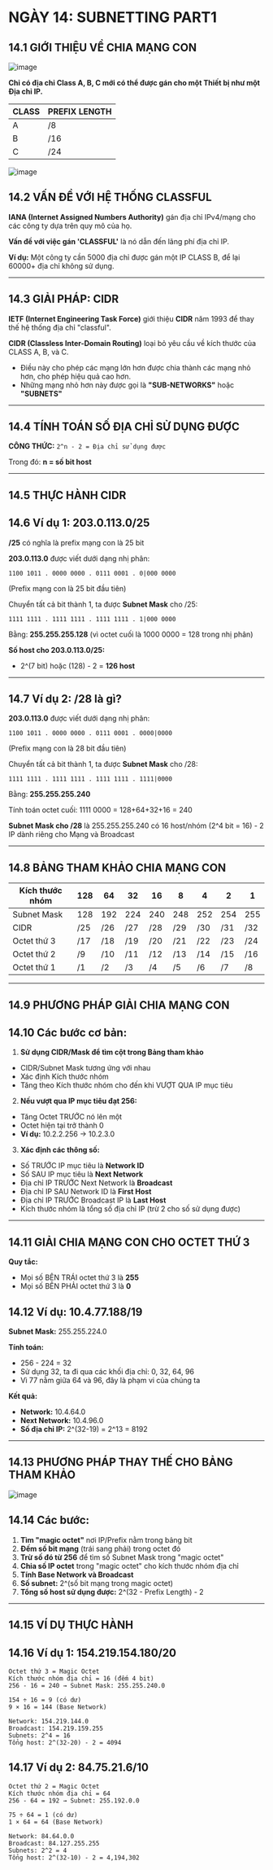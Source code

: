 # NGÀY 14: SUBNETTING PART1

## 14.1 GIỚI THIỆU VỀ CHIA MẠNG CON
![image](https://github.com/psaumur/CCNA/assets/106411237/a475e909-59b8-4615-a0b9-8a3c1fbdc313)

**Chỉ có địa chỉ Class A, B, C mới có thể được gán cho một Thiết bị như một Địa chỉ IP.**

| CLASS | PREFIX LENGTH |
|-------|---------------|
| A     | /8            |
| B     | /16           |
| C     | /24           |

![image](https://github.com/psaumur/CCNA/assets/106411237/f0836136-c4a9-475b-b6c2-d1c550b8cfdd)

## 14.2 VẤN ĐỀ VỚI HỆ THỐNG CLASSFUL
**IANA (Internet Assigned Numbers Authority)** gán địa chỉ IPv4/mạng cho các công ty dựa trên quy mô của họ.

**Vấn đề với việc gán 'CLASSFUL'** là nó dẫn đến lãng phí địa chỉ IP.

**Ví dụ:** Một công ty cần 5000 địa chỉ được gán một IP CLASS B, để lại 60000+ địa chỉ không sử dụng.

- --

## 14.3 GIẢI PHÁP: CIDR
**IETF (Internet Engineering Task Force)** giới thiệu **CIDR** năm 1993 để thay thế hệ thống địa chỉ "classful".

**CIDR (Classless Inter-Domain Routing)** loại bỏ yêu cầu về kích thước của CLASS A, B, và C.

- Điều này cho phép các mạng lớn hơn được chia thành các mạng nhỏ hơn, cho phép hiệu quả cao hơn.
- Những mạng nhỏ hơn này được gọi là **"SUB-NETWORKS"** hoặc **"SUBNETS"**

- --

## 14.4 TÍNH TOÁN SỐ ĐỊA CHỈ SỬ DỤNG ĐƯỢC
**CÔNG THỨC:** `2^n - 2 = Địa chỉ sử dụng được`

Trong đó: **n = số bit host**

- --

## 14.5 THỰC HÀNH CIDR
## 14.6 Ví dụ 1: 203.0.113.0/25
**/25** có nghĩa là prefix mạng con là 25 bit

**203.0.113.0** được viết dưới dạng nhị phân:
```
1100 1011 . 0000 0000 . 0111 0001 . 0|000 0000
```
(Prefix mạng con là 25 bit đầu tiên)

Chuyển tất cả bit thành 1, ta được **Subnet Mask** cho /25:
```
1111 1111 . 1111 1111 . 1111 1111 . 1|000 0000
```
Bằng: **255.255.255.128** (vì octet cuối là 1000 0000 = 128 trong nhị phân)

**Số host cho 203.0.113.0/25:**
- 2^(7 bit) hoặc (128) - 2 = **126 host**

- --

## 14.7 Ví dụ 2: /28 là gì?
**203.0.113.0** được viết dưới dạng nhị phân:
```
1100 1011 . 0000 0000 . 0111 0001 . 0000|0000
```
(Prefix mạng con là 28 bit đầu tiên)

Chuyển tất cả bit thành 1, ta được **Subnet Mask** cho /28:
```
1111 1111 . 1111 1111 . 1111 1111 . 1111|0000
```
Bằng: **255.255.255.240**

Tính toán octet cuối: 1111 0000 = 128+64+32+16 = 240

**Subnet Mask cho /28** là 255.255.255.240 có 16 host/nhóm (2^4 bit = 16) - 2 IP dành riêng cho Mạng và Broadcast

- --

## 14.8 BẢNG THAM KHẢO CHIA MẠNG CON
| Kích thước nhóm | 128 | 64  | 32  | 16  | 8   | 4   | 2   | 1   |
|-----------------|-----|-----|-----|-----|-----|-----|-----|-----|
| Subnet Mask     | 128 | 192 | 224 | 240 | 248 | 252 | 254 | 255 |
| CIDR            | /25 | /26 | /27 | /28 | /29 | /30 | /31 | /32 |
| Octet thứ 3     | /17 | /18 | /19 | /20 | /21 | /22 | /23 | /24 |
| Octet thứ 2     | /9  | /10 | /11 | /12 | /13 | /14 | /15 | /16 |
| Octet thứ 1     | /1  | /2  | /3  | /4  | /5  | /6  | /7  | /8  |

- --

## 14.9 PHƯƠNG PHÁP GIẢI CHIA MẠNG CON
## 14.10 Các bước cơ bản:
1. **Sử dụng CIDR/Mask để tìm cột trong Bảng tham khảo**
- CIDR/Subnet Mask tương ứng với nhau
- Xác định Kích thước nhóm
- Tăng theo Kích thước nhóm cho đến khi VƯỢT QUA IP mục tiêu

2. **Nếu vượt qua IP mục tiêu đạt 256:**
- Tăng Octet TRƯỚC nó lên một
- Octet hiện tại trở thành 0
- **Ví dụ:** 10.2.2.256 → 10.2.3.0

3. **Xác định các thông số:**
- Số TRƯỚC IP mục tiêu là **Network ID**
- Số SAU IP mục tiêu là **Next Network**
- Địa chỉ IP TRƯỚC Next Network là **Broadcast**
- Địa chỉ IP SAU Network ID là **First Host**
- Địa chỉ IP TRƯỚC Broadcast IP là **Last Host**
- Kích thước nhóm là tổng số địa chỉ IP (trừ 2 cho số sử dụng được)

- --

## 14.11 GIẢI CHIA MẠNG CON CHO OCTET THỨ 3
**Quy tắc:**
- Mọi số BÊN TRÁI octet thứ 3 là **255**
- Mọi số BÊN PHẢI octet thứ 3 là **0**

## 14.12 Ví dụ: 10.4.77.188/19
**Subnet Mask:** 255.255.224.0

**Tính toán:**
- 256 - 224 = 32
- Sử dụng 32, ta đi qua các khối địa chỉ: 0, 32, 64, 96
- Vì 77 nằm giữa 64 và 96, đây là phạm vi của chúng ta

**Kết quả:**
- **Network:** 10.4.64.0
- **Next Network:** 10.4.96.0
- **Số địa chỉ IP:** 2^(32-19) = 2^13 = 8192

- --

## 14.13 PHƯƠNG PHÁP THAY THẾ CHO BẢNG THAM KHẢO
![image](https://github.com/user-attachments/assets/d1e103b8-142a-44cc-8ab4-f5337268c9de)

## 14.14 Các bước:
1. **Tìm "magic octet"** nơi IP/Prefix nằm trong bảng bit
2. **Đếm số bit mạng** (trái sang phải) trong octet đó
3. **Trừ số đó từ 256** để tìm số Subnet Mask trong "magic octet"
4. **Chia số IP octet** trong "magic octet" cho kích thước nhóm địa chỉ
5. **Tính Base Network và Broadcast**
6. **Số subnet:** 2^(số bit mạng trong magic octet)
7. **Tổng số host sử dụng được:** 2^(32 - Prefix Length) - 2

- --

## 14.15 VÍ DỤ THỰC HÀNH
## 14.16 Ví dụ 1: 154.219.154.180/20
```
Octet thứ 3 = Magic Octet
Kích thước nhóm địa chỉ = 16 (đếm 4 bit)
256 - 16 = 240 → Subnet Mask: 255.255.240.0

154 ÷ 16 = 9 (có dư)
9 × 16 = 144 (Base Network)

Network: 154.219.144.0
Broadcast: 154.219.159.255
Subnets: 2^4 = 16
Tổng host: 2^(32-20) - 2 = 4094
```

## 14.17 Ví dụ 2: 84.75.21.6/10
```
Octet thứ 2 = Magic Octet
Kích thước nhóm địa chỉ = 64
256 - 64 = 192 → Subnet: 255.192.0.0

75 ÷ 64 = 1 (có dư)
1 × 64 = 64 (Base Network)

Network: 84.64.0.0
Broadcast: 84.127.255.255
Subnets: 2^2 = 4
Tổng host: 2^(32-10) - 2 = 4,194,302
```